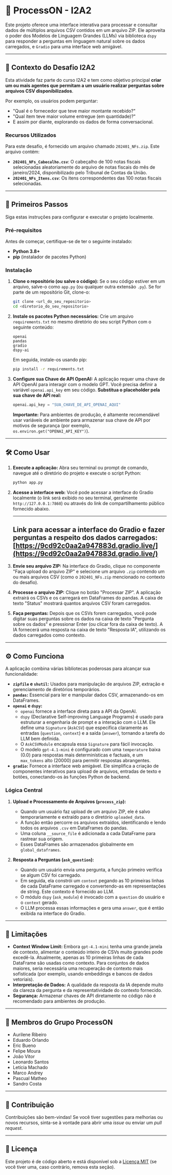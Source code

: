 # 🧠 ProcessON - I2A2

Este projeto oferece uma interface interativa para processar e consultar dados de múltiplos arquivos CSV contidos em um arquivo ZIP. Ele aproveita o poder dos Modelos de Linguagem Grandes (LLMs) via biblioteca `dspy` para responder a perguntas em linguagem natural sobre os dados carregados, e `Gradio` para uma interface web amigável.

---

## 🎯 Contexto do Desafio I2A2

Esta atividade faz parte do curso I2A2 e tem como objetivo principal **criar um ou mais agentes que permitam a um usuário realizar perguntas sobre arquivos CSV disponibilizados**.

Por exemplo, os usuários podem perguntar:
* "Qual é o fornecedor que teve maior montante recebido?"
* "Qual item teve maior volume entregue (em quantidade)?"
* E assim por diante, explorando os dados de forma conversacional.

### Recursos Utilizados

Para este desafio, é fornecido um arquivo chamado `202401_NFs.zip`. Este arquivo contém:

* **`202401_NFs_Cabecalho.csv`**: O cabeçalho de 100 notas fiscais selecionadas aleatoriamente do arquivo de notas fiscais do mês de janeiro/2024, disponibilizado pelo Tribunal de Contas da União.
* **`202401_NFs_Itens.csv`**: Os itens correspondentes das 100 notas fiscais selecionadas.

---

## 🚀 Primeiros Passos

Siga estas instruções para configurar e executar o projeto localmente.

### Pré-requisitos

Antes de começar, certifique-se de ter o seguinte instalado:

* **Python 3.8+**
* **pip** (instalador de pacotes Python)

### Instalação

1.  **Clone o repositório (ou salve o código):**
    Se o seu código estiver em um arquivo, salve-o como `app.py` (ou qualquer outra extensão `.py`). Se for parte de um repositório Git, clone-o:
    ```bash
    git clone <url_do_seu_repositorio>
    cd <diretorio_do_seu_repositorio>
    ```

2.  **Instale os pacotes Python necessários:**
    Crie um arquivo `requirements.txt` no mesmo diretório do seu script Python com o seguinte conteúdo:

    ```
    openai
    pandas
    gradio
    dspy-ai
    ```

    Em seguida, instale-os usando pip:
    ```bash
    pip install -r requirements.txt
    ```

3.  **Configure sua Chave de API OpenAI:**
    A aplicação requer uma chave de API OpenAI para interagir com o modelo GPT.
    Você precisa definir a variável `openai.api_key` em seu código. **Substitua o placeholder pela sua chave de API real:**

    ```python
    openai.api_key = "SUA_CHAVE_DE_API_OPENAI_AQUI"
    ```
    **Importante:** Para ambientes de produção, é altamente recomendável usar variáveis de ambiente para armazenar sua chave de API por motivos de segurança (por exemplo, `os.environ.get("OPENAI_API_KEY")`).

---

## 🛠️ Como Usar

1.  **Execute a aplicação:**
    Abra seu terminal ou prompt de comando, navegue até o diretório do projeto e execute o script Python:
    ```bash
    python app.py
    ```

2.  **Acesse a interface web:**
    Você pode acessar a interface do Gradio localmente (o link será exibido no seu terminal, geralmente `http://127.0.0.1:7860`) ou através do link de compartilhamento público fornecido abaixo.

    ---
    **Link para acessar a interface do Gradio e fazer perguntas a respeito dos dados carregados:**
    [https://9cd92c0aa2a947883d.gradio.live/](https://9cd92c0aa2a947883d.gradio.live/)
    ---

3.  **Envie seu arquivo ZIP:**
    Na interface do Gradio, clique no componente "Faça upload do arquivo ZIP" e selecione um arquivo `.zip` contendo um ou mais arquivos CSV (como o `202401_NFs.zip` mencionado no contexto do desafio).

4.  **Processe o arquivo ZIP:**
    Clique no botão "Processar ZIP". A aplicação extrairá os CSVs e os carregará em DataFrames do pandas. A caixa de texto "Status" mostrará quantos arquivos CSV foram carregados.

5.  **Faça perguntas:**
    Depois que os CSVs forem carregados, você pode digitar suas perguntas sobre os dados na caixa de texto "Pergunta sobre os dados" e pressionar Enter (ou clicar fora da caixa de texto). A IA fornecerá uma resposta na caixa de texto "Resposta IA", utilizando os dados carregados como contexto.

---

## ⚙️ Como Funciona

A aplicação combina várias bibliotecas poderosas para alcançar sua funcionalidade:

* **`zipfile` e `shutil`:** Usados para manipulação de arquivos ZIP, extração e gerenciamento de diretórios temporários.
* **`pandas`:** Essencial para ler e manipular dados CSV, armazenando-os em DataFrames.
* **`openai` e `dspy`:**
    * `openai` fornece a interface direta para a API da OpenAI.
    * `dspy` (Declarative Self-improving Language Programs) é usado para estruturar a engenharia de prompt e a interação com o LLM. Ele define uma `Signature` (`AskCSV`) que especifica claramente as entradas (`question`, `context`) e a saída (`answer`), tornando a tarefa do LLM bem definida.
    * O `AskCSVModule` encapsula essa `Signature` para fácil invocação.
    * O modelo `gpt-4.1-mini` é configurado com uma `temperature` baixa (0.0) para respostas mais determinísticas e factuais, e um `max_tokens` alto (20000) para permitir respostas abrangentes.
* **`gradio`:** Fornece a interface web amigável. Ele simplifica a criação de componentes interativos para upload de arquivos, entradas de texto e botões, conectando-os às funções Python de backend.

### Lógica Central

1.  **Upload e Processamento de Arquivos (`process_zip`):**
    * Quando um usuário faz upload de um arquivo ZIP, ele é salvo temporariamente e extraído para o diretório `uploaded_data`.
    * A função então percorre os arquivos extraídos, identificando e lendo todos os arquivos `.csv` em DataFrames do pandas.
    * Uma coluna `__source_file` é adicionada a cada DataFrame para rastrear sua origem.
    * Esses DataFrames são armazenados globalmente em `global_dataframes`.

2.  **Resposta a Perguntas (`ask_question`):**
    * Quando um usuário envia uma pergunta, a função primeiro verifica se algum CSV foi carregado.
    * Em seguida, ela constrói um `context` pegando as 10 primeiras linhas de cada DataFrame carregado e convertendo-as em representações de string. Este contexto é fornecido ao LLM.
    * O módulo `dspy` (`ask_module`) é invocado com a `question` do usuário e o `context` gerado.
    * O LLM processa essas informações e gera uma `answer`, que é então exibida na interface do Gradio.

---

## 🛑 Limitações

* **Context Window Limit:** Embora `gpt-4.1-mini` tenha uma grande janela de contexto, alimentar o conteúdo inteiro de CSVs muito grandes pode excedê-la. Atualmente, apenas as 10 primeiras linhas de cada DataFrame são usadas como contexto. Para conjuntos de dados maiores, seria necessária uma recuperação de contexto mais sofisticada (por exemplo, usando embeddings e bancos de dados vetoriais).
* **Interpretação de Dados:** A qualidade da resposta da IA depende muito da clareza da pergunta e da representatividade do contexto fornecido.
* **Segurança:** Armazenar chaves de API diretamente no código não é recomendado para ambientes de produção.

---

## 👥 Membros do Grupo ProcessON

* Aurilene Ribeiro
* Eduardo Orlando
* Eric Bueno
* Felipe Moura
* João Vitor
* Leonardo Santos
* Letícia Machado
* Marco Andrey
* Pascual Matheo
* Sandro Costa

---

## 🤝 Contribuição

Contribuições são bem-vindas! Se você tiver sugestões para melhorias ou novos recursos, sinta-se à vontade para abrir uma *issue* ou enviar um *pull request*.

---

## 📄 Licença

Este projeto é de código aberto e está disponível sob a [Licença MIT](LICENSE) (se você tiver uma, caso contrário, remova esta seção).